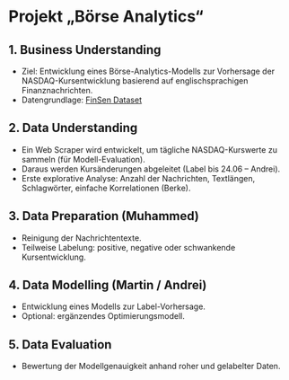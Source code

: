 # Projekt „Börse Analytics“

## 1. Business Understanding
- Ziel: Entwicklung eines Börse-Analytics-Modells zur Vorhersage der NASDAQ-Kursentwicklung basierend auf englischsprachigen Finanznachrichten.
- Datengrundlage: [FinSen Dataset](https://github.com/EagleAdelaide/FinSen_Dataset)

## 2. Data Understanding
- Ein Web Scraper wird entwickelt, um tägliche NASDAQ-Kurswerte zu sammeln (für Modell-Evaluation).
- Daraus werden Kursänderungen abgeleitet (Label bis 24.06 – Andrei).
- Erste explorative Analyse: Anzahl der Nachrichten, Textlängen, Schlagwörter, einfache Korrelationen (Berke).

## 3. Data Preparation (Muhammed)
- Reinigung der Nachrichtentexte.
- Teilweise Labelung: positive, negative oder schwankende Kursentwicklung.

## 4. Data Modelling (Martin / Andrei)
- Entwicklung eines Modells zur Label-Vorhersage.
- Optional: ergänzendes Optimierungsmodell.

## 5. Data Evaluation
- Bewertung der Modellgenauigkeit anhand roher und gelabelter Daten.

